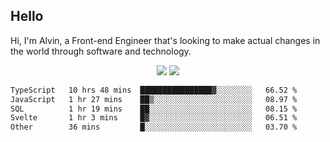 ## Hello
Hi, I'm Alvin, a Front-end Engineer that's looking to make actual changes in the world through software and technology.

<p align="center">
  <img width="auto" src ="https://github-readme-stats.vercel.app/api?username=achen718&show_icons=true&count_private=true&theme=dracula&hide_border=true&hide=issues,contribs&bg_color=00000000">
  <img width="auto" src ="https://github-readme-stats.vercel.app/api/top-langs/?username=achen718&layout=compact&hide_border=true&theme=dracula&bg_color=00000000&langs_count=6&hide=jupyter%20notebook,tex,css,php&exclude_repo=Pacman-AI">

  <!--START_SECTION:waka-->

```txt
TypeScript   10 hrs 48 mins  ████████████████▓░░░░░░░░   66.52 %
JavaScript   1 hr 27 mins    ██▒░░░░░░░░░░░░░░░░░░░░░░   08.97 %
SQL          1 hr 19 mins    ██░░░░░░░░░░░░░░░░░░░░░░░   08.15 %
Svelte       1 hr 3 mins     █▓░░░░░░░░░░░░░░░░░░░░░░░   06.51 %
Other        36 mins         █░░░░░░░░░░░░░░░░░░░░░░░░   03.70 %
```

<!--END_SECTION:waka-->
  <br>
  <br>
</p>
